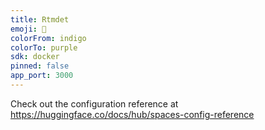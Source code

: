 ```yaml
---
title: Rtmdet
emoji: 🐠
colorFrom: indigo
colorTo: purple
sdk: docker
pinned: false
app_port: 3000
---
```


Check out the configuration reference at https://huggingface.co/docs/hub/spaces-config-reference